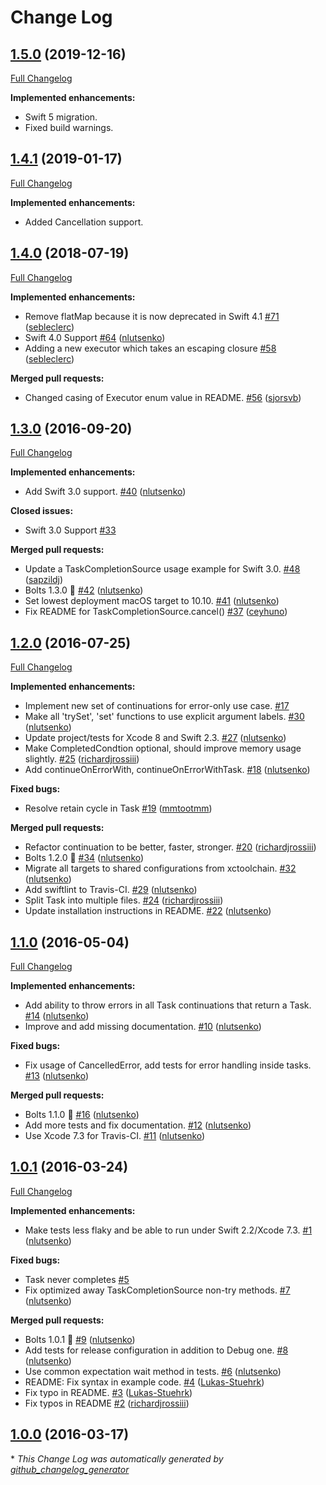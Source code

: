 # Change Log

## [1.5.0](https://github.com/hotwirestudios/Bolts-Swift/tree/1.5.0) (2019-12-16)
[Full Changelog](https://github.com/hotwirestudios/Bolts-Swift/compare/1.4.1...1.5.0)

**Implemented enhancements:**

- Swift 5 migration.
- Fixed build warnings.

## [1.4.1](https://github.com/hotwirestudios/Bolts-Swift/tree/1.4.1) (2019-01-17)
[Full Changelog](https://github.com/hotwirestudios/Bolts-Swift/compare/1.4.0...1.4.1)

**Implemented enhancements:**

- Added Cancellation support.

## [1.4.0](https://github.com/BoltsFramework/Bolts-Swift/tree/1.4.0) (2018-07-19)
[Full Changelog](https://github.com/BoltsFramework/Bolts-Swift/compare/1.3.0...1.4.0)

**Implemented enhancements:**

- Remove flatMap because it is now deprecated in Swift 4.1 [\#71](https://github.com/BoltsFramework/Bolts-Swift/pull/71) ([sebleclerc](https://github.com/sebleclerc))
- Swift 4.0 Support [\#64](https://github.com/BoltsFramework/Bolts-Swift/pull/64) ([nlutsenko](https://github.com/nlutsenko))
- Adding a new executor which takes an escaping closure [\#58](https://github.com/BoltsFramework/Bolts-Swift/pull/58) ([sebleclerc](https://github.com/sebleclerc))

**Merged pull requests:**

- Changed casing of Executor enum value in README. [\#56](https://github.com/BoltsFramework/Bolts-Swift/pull/56) ([sjorsvb](https://github.com/sjorsvb))

## [1.3.0](https://github.com/BoltsFramework/Bolts-Swift/tree/1.3.0) (2016-09-20)
[Full Changelog](https://github.com/BoltsFramework/Bolts-Swift/compare/1.2.0...1.3.0)

**Implemented enhancements:**

- Add Swift 3.0 support. [\#40](https://github.com/BoltsFramework/Bolts-Swift/pull/40) ([nlutsenko](https://github.com/nlutsenko))

**Closed issues:**

- Swift 3.0 Support [\#33](https://github.com/BoltsFramework/Bolts-Swift/issues/33)

**Merged pull requests:**

- Update a TaskCompletionSource usage example for Swift 3.0. [\#48](https://github.com/BoltsFramework/Bolts-Swift/pull/48) ([sapzildj](https://github.com/sapzildj))
- Bolts 1.3.0 🔩 [\#42](https://github.com/BoltsFramework/Bolts-Swift/pull/42) ([nlutsenko](https://github.com/nlutsenko))
- Set lowest deployment macOS target to 10.10. [\#41](https://github.com/BoltsFramework/Bolts-Swift/pull/41) ([nlutsenko](https://github.com/nlutsenko))
- Fix README for TaskCompletionSource.cancel\(\) [\#37](https://github.com/BoltsFramework/Bolts-Swift/pull/37) ([ceyhuno](https://github.com/ceyhuno))

## [1.2.0](https://github.com/BoltsFramework/Bolts-Swift/tree/1.2.0) (2016-07-25)
[Full Changelog](https://github.com/BoltsFramework/Bolts-Swift/compare/1.1.0...1.2.0)

**Implemented enhancements:**

- Implement new set of continuations for error-only use case. [\#17](https://github.com/BoltsFramework/Bolts-Swift/issues/17)
- Make all 'trySet', 'set' functions to use explicit argument labels. [\#30](https://github.com/BoltsFramework/Bolts-Swift/pull/30) ([nlutsenko](https://github.com/nlutsenko))
- Update project/tests for Xcode 8 and Swift 2.3. [\#27](https://github.com/BoltsFramework/Bolts-Swift/pull/27) ([nlutsenko](https://github.com/nlutsenko))
- Make CompletedCondtion optional, should improve memory usage slightly. [\#25](https://github.com/BoltsFramework/Bolts-Swift/pull/25) ([richardjrossiii](https://github.com/richardjrossiii))
- Add continueOnErrorWith, continueOnErrorWithTask. [\#18](https://github.com/BoltsFramework/Bolts-Swift/pull/18) ([nlutsenko](https://github.com/nlutsenko))

**Fixed bugs:**

- Resolve retain cycle in Task [\#19](https://github.com/BoltsFramework/Bolts-Swift/pull/19) ([mmtootmm](https://github.com/mmtootmm))

**Merged pull requests:**

- Refactor continuation to be better, faster, stronger. [\#20](https://github.com/BoltsFramework/Bolts-Swift/pull/20) ([richardjrossiii](https://github.com/richardjrossiii))
- Bolts 1.2.0 🔩 [\#34](https://github.com/BoltsFramework/Bolts-Swift/pull/34) ([nlutsenko](https://github.com/nlutsenko))
- Migrate all targets to shared configurations from xctoolchain. [\#32](https://github.com/BoltsFramework/Bolts-Swift/pull/32) ([nlutsenko](https://github.com/nlutsenko))
- Add swiftlint to Travis-CI. [\#29](https://github.com/BoltsFramework/Bolts-Swift/pull/29) ([nlutsenko](https://github.com/nlutsenko))
- Split Task into multiple files. [\#24](https://github.com/BoltsFramework/Bolts-Swift/pull/24) ([richardjrossiii](https://github.com/richardjrossiii))
- Update installation instructions in README. [\#22](https://github.com/BoltsFramework/Bolts-Swift/pull/22) ([nlutsenko](https://github.com/nlutsenko))

## [1.1.0](https://github.com/BoltsFramework/Bolts-Swift/tree/1.1.0) (2016-05-04)
[Full Changelog](https://github.com/BoltsFramework/Bolts-Swift/compare/1.0.1...1.1.0)

**Implemented enhancements:**

- Add ability to throw errors in all Task continuations that return a Task. [\#14](https://github.com/BoltsFramework/Bolts-Swift/pull/14) ([nlutsenko](https://github.com/nlutsenko))
- Improve and add missing documentation. [\#10](https://github.com/BoltsFramework/Bolts-Swift/pull/10) ([nlutsenko](https://github.com/nlutsenko))

**Fixed bugs:**

- Fix usage of CancelledError, add tests for error handling inside tasks. [\#13](https://github.com/BoltsFramework/Bolts-Swift/pull/13) ([nlutsenko](https://github.com/nlutsenko))

**Merged pull requests:**

- Bolts 1.1.0 🔩 [\#16](https://github.com/BoltsFramework/Bolts-Swift/pull/16) ([nlutsenko](https://github.com/nlutsenko))
- Add more tests and fix documentation. [\#12](https://github.com/BoltsFramework/Bolts-Swift/pull/12) ([nlutsenko](https://github.com/nlutsenko))
- Use Xcode 7.3 for Travis-CI. [\#11](https://github.com/BoltsFramework/Bolts-Swift/pull/11) ([nlutsenko](https://github.com/nlutsenko))

## [1.0.1](https://github.com/BoltsFramework/Bolts-Swift/tree/1.0.1) (2016-03-24)
[Full Changelog](https://github.com/BoltsFramework/Bolts-Swift/compare/1.0.0...1.0.1)

**Implemented enhancements:**

- Make tests less flaky and be able to run under Swift 2.2/Xcode 7.3. [\#1](https://github.com/BoltsFramework/Bolts-Swift/pull/1) ([nlutsenko](https://github.com/nlutsenko))

**Fixed bugs:**

- Task never completes [\#5](https://github.com/BoltsFramework/Bolts-Swift/issues/5)
- Fix optimized away TaskCompletionSource non-try methods. [\#7](https://github.com/BoltsFramework/Bolts-Swift/pull/7) ([nlutsenko](https://github.com/nlutsenko))

**Merged pull requests:**

- Bolts 1.0.1 🔩 [\#9](https://github.com/BoltsFramework/Bolts-Swift/pull/9) ([nlutsenko](https://github.com/nlutsenko))
- Add tests for release configuration in addition to Debug one. [\#8](https://github.com/BoltsFramework/Bolts-Swift/pull/8) ([nlutsenko](https://github.com/nlutsenko))
- Use common expectation wait method in tests. [\#6](https://github.com/BoltsFramework/Bolts-Swift/pull/6) ([nlutsenko](https://github.com/nlutsenko))
- README: Fix syntax in example code. [\#4](https://github.com/BoltsFramework/Bolts-Swift/pull/4) ([Lukas-Stuehrk](https://github.com/Lukas-Stuehrk))
- Fix typo in README. [\#3](https://github.com/BoltsFramework/Bolts-Swift/pull/3) ([Lukas-Stuehrk](https://github.com/Lukas-Stuehrk))
- Fix typos in README [\#2](https://github.com/BoltsFramework/Bolts-Swift/pull/2) ([richardjrossiii](https://github.com/richardjrossiii))

## [1.0.0](https://github.com/BoltsFramework/Bolts-Swift/tree/1.0.0) (2016-03-17)


\* *This Change Log was automatically generated by [github_changelog_generator](https://github.com/skywinder/Github-Changelog-Generator)*
